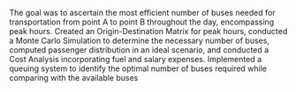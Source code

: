 The goal was to ascertain the most efficient number of buses needed for transportation from point A to point B throughout the day, encompassing peak hours. Created an Origin-Destination Matrix for peak hours, conducted a Monte Carlo Simulation to determine the necessary number of buses, computed passenger distribution in an ideal scenario, and conducted a Cost Analysis incorporating fuel and salary expenses. Implemented a queuing system to identify the optimal number of buses required while comparing with the available buses
